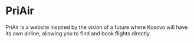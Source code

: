 # PriAir
PriAir is a website inspired by the vision of a future where Kosovo will have its own airline, allowing you to find and book flights directly.
